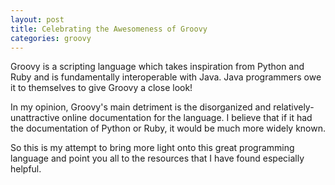 ```yaml
---
layout: post
title: Celebrating the Awesomeness of Groovy
categories: groovy
---
```


Groovy is a scripting language which takes inspiration from Python and Ruby and is
fundamentally interoperable with Java. Java programmers owe it to themselves to give
Groovy a close look!

In my opinion, Groovy's main detriment is the disorganized and relatively-unattractive
online documentation for the language. I believe that if it had the documentation of
Python or Ruby, it would be much more widely known.

So this is my attempt to bring more light onto this great programming language and point
you all to the resources that I have found especially helpful.